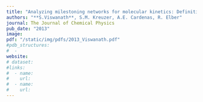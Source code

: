 ```yaml
---
title: "Analyzing milestoning networks for molecular kinetics: Definitions, algorithms, and examples"
authors: "**S.Viswanath**, S.M. Kreuzer, A.E. Cardenas, R. Elber"
journal: The Journal of Chemical Physics
pub_date: "2013"
image:
pdf: "/static/img/pdfs/2013_Viswanath.pdf" 
#pdb_structures:
#  - 
website: 
# dataset:
#links:
#  - name: 
#    url: 
#  - name: 
#    url: 
---
```

